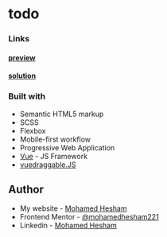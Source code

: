 # todo

### Links

#### [preview](https://todo-list2021.netlify.app/)

#### [solution](https://www.frontendmentor.io/solutions/vuejs-scss-XpYhkUJxg)

### Built with
- Semantic HTML5 markup
- SCSS
- Flexbox
- Mobile-first workflow
- Progressive Web Application
- [Vue](https://vuejs.org/) - JS Framework
- [vuedraggable.JS](https://github.com/SortableJS/vue.draggable.next)

## Author

- My website - [Mohamed Hesham](https://mohamed-hesham2021.netlify.app/)
- Frontend Mentor - [@mohamedhesham221](https://www.frontendmentor.io/profile/yourusername)
- Linkedin - [Mohamed Hesham](https://www.linkedin.com/in/mohamed-hesham-b7611618a/)

